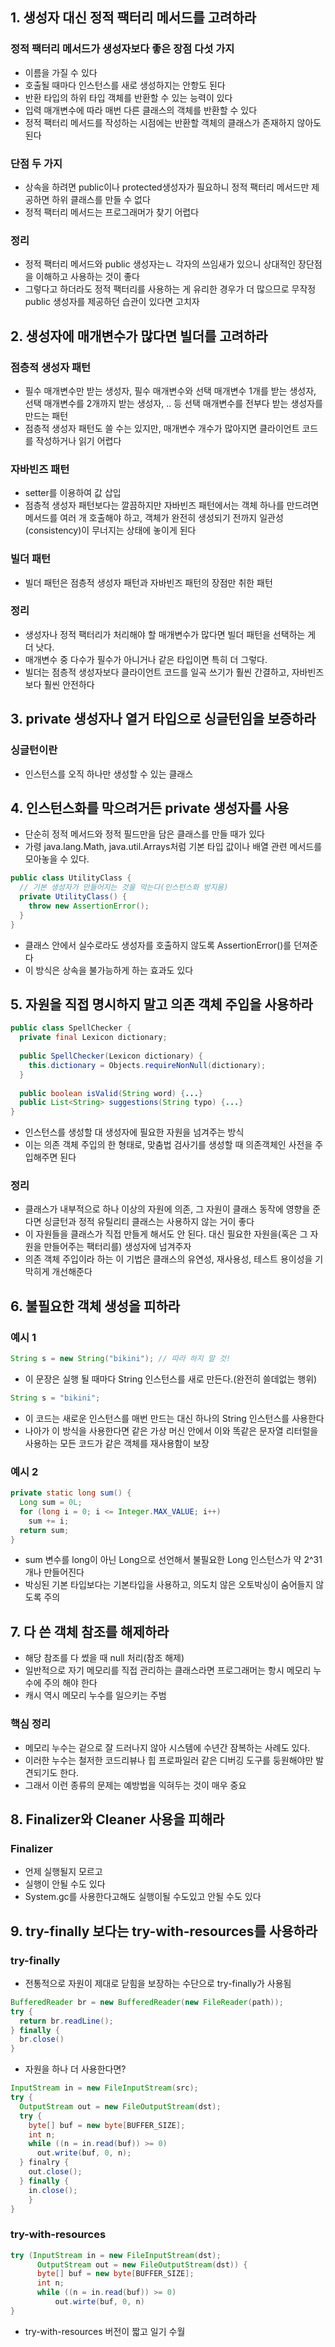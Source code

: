 ## 1. 생성자 대신 정적 팩터리 메서드를 고려하라
### 정적 팩터리 메서드가 생성자보다 좋은 장점 다섯 가지
  - 이름을 가질 수 있다
  - 호출될 때마다 인스턴스를 새로 생성하지는 안항도 된다
  - 반환 타입의 하위 타입 객체를 반환할 수 있는 능력이 있다
  - 입력 매개변수에 따라 매번 다른 클래스의 객체를 반환할 수 있다
  - 정적 팩터리 메서드를 작성하는 시점에는 반환할 객체의 클래스가 존재하지 않아도된다
### 단점 두 가지
  - 상속을 하려면 public이나 protected생성자가 필요하니 정적 팩터리 메서드만 제공하면 하위 클래스를 만들 수 없다
  - 정적 팩터리 메서드는 프로그래머가 찾기 어렵다
 
### 정리
  - 정적 팩터리 메서드와 public 생성자는ㄴ 각자의 쓰임새가 있으니 상대적인 장단점을 이해하고 사용하는 것이 좋다
  - 그렇다고 하더라도 정적 팩터리를 사용하는 게 유리한 경우가 더 많으므로 무작정 public 생성자를 제공하던 습관이 있다면 고치자

## 2. 생성자에 매개변수가 많다면 빌더를 고려하라
### 점층적 생성자 패턴
  - 필수 매개변수만 받는 생성자, 필수 매개변수와 선택 매개변수 1개를 받는 생성자, 선택 매개변수를 2개까지 받는 생성자, .. 등 선택 매개변수를 전부다 받는 생성자를 만드는 패턴
  - 점층적 생성자 패턴도 쓸 수는 있지만, 매개변수 개수가 많아지면 클라이언트 코드를 작성하거나 읽기 어렵다
### 자바빈즈 패턴
  - setter를 이용하여 값 삽입
  - 점층적 생성자 패턴보다는 깔끔하지만 자바빈즈 패턴에서는 객체 하나를 만드려면 메서드를 여러 개 호출해야 하고, 객체가 완전히 생성되기 전까지 일관성(consistency)이 무너지는 상태에 놓이게 된다
### 빌더 패턴
  - 빌더 패턴은 점층적 생성자 패턴과 자바빈즈 패턴의 장점만 취한 패턴
### 정리
  - 생성자나 정적 팩터리가 처리해야 할 매개변수가 많다면 빌더 패턴을 선택하는 게 더 낫다.
  - 매개변수 중 다수가 필수가 아니거나 같은 타입이면 특히 더 그렇다. 
  - 빌더는 점층적 생성자보다 클라이언트 코드를 일곡 쓰기가 훨씬 간결하고, 자바빈즈보다 훨씬 안전하다
  
## 3. private 생성자나 열거 타입으로 싱글턴임을 보증하라
### 싱글턴이란
  - 인스턴스를 오직 하나만 생성할 수 있는 클래스

## 4. 인스턴스화를 막으려거든 private 생성자를 사용
  - 단순히 정적 메서드와 정적 필드만을 담은 클래스를 만들 때가 있다
  - 가령 java.lang.Math, java.util.Arrays처럼 기본 타입 값이나 배열 관련 메서드를 모아놓을 수 있다.
  ``` java
  public class UtilityClass {
    // 기본 생성자가 만들어지는 것을 막는다(인스턴스화 방지용)
    private UtilityClass() {
      throw new AssertionError();
    }
  }
  ```
  - 클래스 안에서 실수로라도 생성자를 호출하지 않도록 AssertionError()를 던져준다
  - 이 방식은 상속을 불가능하게 하는 효과도 있다

## 5. 자원을 직접 명시하지 말고 의존 객체 주입을 사용하라
  ``` java
  public class SpellChecker {
    private final Lexicon dictionary;
    
    public SpellChecker(Lexicon dictionary) {
      this.dictionary = Objects.requireNonNull(dictionary);
    }
    
    public boolean isValid(String word) {...}
    public List<String> suggestions(String typo) {...}
  }
  ```
  - 인스턴스를 생성할 대 생성자에 필요한 자원을 넘겨주는 방식
  - 이는 의존 객체 주입의 한 형태로, 맞춤법 검사기를 생성할 때 의존객체인 사전을 주입해주면 된다
### 정리
  - 클래스가 내부적으로 하나 이상의 자원에 의존, 그 자원이 클래스 동작에 영향을 준다면 싱글턴과 정적 유틸리티 클래스는 사용하지 않는 거이 좋다
  - 이 자원들을 클래스가 직접 만들게 해서도 안 된다. 대신 필요한 자원을(혹은 그 자원을 만들어주는 팩터리를) 생성자에 넘겨주자
  - 의존 객체 주입이라 하는 이 기법은 클래스의 유연성, 재사용성, 테스트 용이성을 기막히게 개선해준다
## 6. 불필요한 객체 생성을 피하라
### 예시 1
  ``` java
  String s = new String("bikini"); // 따라 하지 말 것!
  ```
  - 이 문장은 실행 될 때마다 String 인스턴스를 새로 만든다.(완전히 쓸데없는 행위)
  ``` java
  String s = "bikini";
  ```
  - 이 코드는 새로운 인스턴스를 매번 만드는 대신 하나의 String 인스턴스를 사용한다
  - 나아가 이 방식을 사용한다면 같은 가상 머신 안에서 이와 똑같은 문자열 리터럴을 사용하는 모든 코드가 같은 객체를 재사용함이 보장
### 예시 2
  ``` java
  private static long sum() {
    Long sum = 0L;
    for (long i = 0; i <= Integer.MAX_VALUE; i++) 
      sum += i;
    return sum;
  }
  ```
  - sum 변수를 long이 아닌 Long으로 선언해서 불필요한 Long 인스턴스가 약 2^31개나 만들어진다 
  - 박싱된 기본 타입보다는 기본타입을 사용하고, 의도치 않은 오토박싱이 숨어들지 않도록 주의
## 7. 다 쓴 객체 참조를 해제하라
  - 해당 참조를 다 썼을 때 null 처리(참조 해제)
  - 일반적으로 자기 메모리를 직접 관리하는 클래스라면 프로그래머는 항시 메모리 누수에 주의 해야 한다
  - 캐시 역시 메모리 누수를 일으키는 주범
### 핵심 정리
  - 메모리 누수는 겉으로 잘 드러나지 않아 시스템에 수년간 잠복하는 사례도 있다.
  - 이러한 누수는 철저한 코드리뷰나 힙 프로파일러 같은 디버깅 도구를 둥원해야만 발견되기도 한다.
  - 그래서 이런 종류의 문제는 예방법을 익혀두는 것이 매우 중요

## 8. Finalizer와 Cleaner 사용을 피해라
### Finalizer
  - 언제 실행될지 모르고
  - 실행이 안될 수도 있다
  - System.gc를 사용한다고해도 실행이될 수도있고 안될 수도 있다

## 9. try-finally 보다는 try-with-resources를 사용하라
### try-finally
  - 전통적으로 자원이 제대로 닫힘을 보장하는 수단으로 try-finally가 사용됨
  
  ``` java
  BufferedReader br = new BufferedReader(new FileReader(path));
  try {
    return br.readLine();
  } finally {
    br.close()
  }
  ```
  - 자원을 하나 더 사용한다면?
  ``` java
  InputStream in = new FileInputStream(src);
  try {
    OutputStream out = new FileOutputStream(dst);
    try {
      byte[] buf = new byte[BUFFER_SIZE];
      int n;
      while ((n = in.read(buf)) >= 0)
        out.write(buf, 0, n);
    } finalry {
      out.close();
    } finally {
      in.close();
      }
  }
  ```
### try-with-resources
  ``` java
  try (InputStream in = new FileInputStream(dst);
        OutputStream out = new FileOutputStream(dst)) {
        byte[] buf = new byte[BUFFER_SIZE];
        int n;
        while ((n = in.read(buf)) >= 0)
            out.wirte(buf, 0, n)
  }
  ```
  - try-with-resources 버전이 짧고 일기 수월
